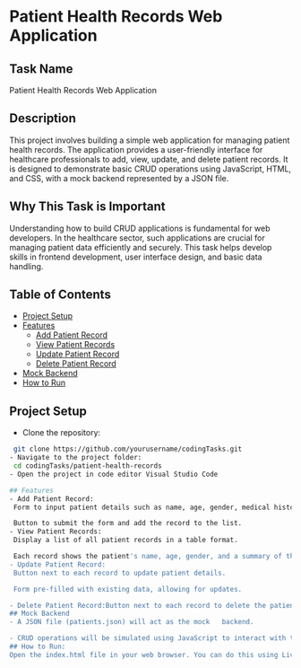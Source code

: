# Patient Health Records Web Application

## Task Name
Patient Health Records Web Application

## Description
This project involves building a simple web application for managing patient health records. The application provides a user-friendly interface for healthcare professionals to add, view, update, and delete patient records. It is designed to demonstrate basic CRUD operations using JavaScript, HTML, and CSS, with a mock backend represented by a JSON file.

## Why This Task is Important
Understanding how to build CRUD applications is fundamental for web developers. In the healthcare sector, such applications are crucial for managing patient data efficiently and securely. This task helps develop skills in frontend development, user interface design, and basic data handling.

## Table of Contents
- [Project Setup](#project-setup)
- [Features](#features)
  - [Add Patient Record](#add-patient-record)
  - [View Patient Records](#view-patient-records)
  - [Update Patient Record](#update-patient-record)
  - [Delete Patient Record](#delete-patient-record)
- [Mock Backend](#mock-backend)
- [How to Run](#how-to-run)


## Project Setup
  - Clone the repository:
   ```bash
    git clone https://github.com/yourusername/codingTasks.git
  - Navigate to the project folder:
    cd codingTasks/patient-health-records
  - Open the project in code editor Visual Studio Code

## Features
  - Add Patient Record:
    Form to input patient details such as name, age, gender, medical history, and current medications.

    Button to submit the form and add the record to the list.
  - View Patient Records:
    Display a list of all patient records in a table format.

    Each record shows the patient's name, age, gender, and a summary of their medical history.
  - Update Patient Record:
    Button next to each record to update patient details.

    Form pre-filled with existing data, allowing for updates.

  - Delete Patient Record:Button next to each record to delete the patient from the list.
## Mock Backend
  - A JSON file (patients.json) will act as the mock   backend.

  - CRUD operations will be simulated using JavaScript to interact with this JSON file.
## How to Run:
  Open the index.html file in your web browser. You can do this using Live Server extension in Visual Studio Code or by opening the file directly.

    


